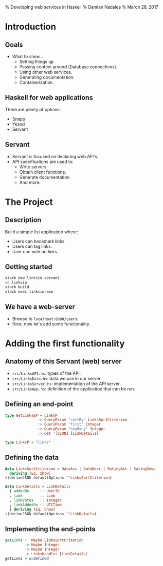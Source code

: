 % Developing web services in Haskell
% Damian Nadales
% March 28, 2017

# Introduction

## Goals

- What to show...
    - Setting things up
    - Passing context around (Database connections).
    - Using other web services.
    - Generating documentation.
    - Containerization.

## Haskell for web applications

There are plenty of options:
- Snapp
- Yesod
- Servant

## Servant 

- Servant is focused on declaring web API's.
- API specifications are used to:
    - Write servers.
    - Obtain client functions.
    - Generate documentation.
    - And more.

# The Project 

## Description

Build a simple list application where:
- Users can bookmark links.
- Users can tag links.
- User can vote on links.

## Getting started

```sh
stack new linksio servant
cd linksio
stack build
stack exec linksio-exe
```

## We have a web-server

- Browse to `localhost:8080/users`. 
- Nice, now let's add some functionality.

# Adding the first functionality

## Anatomy of this Servant (web) server

- `src/LinksAPI.hs`: types of the API.
- `src/LinksData.hs`: data we use in our server.
- `src/LinksServer.hs`: implementation of the API server.
- `src/LinksApp.hs`: definition of the application that can be run.

## Defining an end-point

```haskell
type GetLinksEP = LinksP
               :> QueryParam "sortBy" LinksSortCriterion
               :> QueryParam "first" Integer
               :> QueryParam "howMany" Integer
               :> Get '[JSON] [LinkDetails]

type LinksP = "links"
```

## Defining the data

```haskell
data LinksSortCriterion = DateAsc | DateDesc | RatingAsc | RatingDesc
  deriving (Eq, Show)
$(deriveJSON defaultOptions ''LinksSortCriterion)

data LinkDetails = LinkDetails
  { addedBy     :: UserId
  , link        :: Link
  , linkVotes   :: Integer
  , linkAddedOn :: UTCTime
  } deriving (Eq, Show)
$(deriveJSON defaultOptions ''LinkDetails)
```

## Implementing the end-points

```haskell
getLinks :: Maybe LinksSortCriterion
         -> Maybe Integer
         -> Maybe Integer
         -> LinksHandler [LinkDetails]
getLinks = undefined
```

